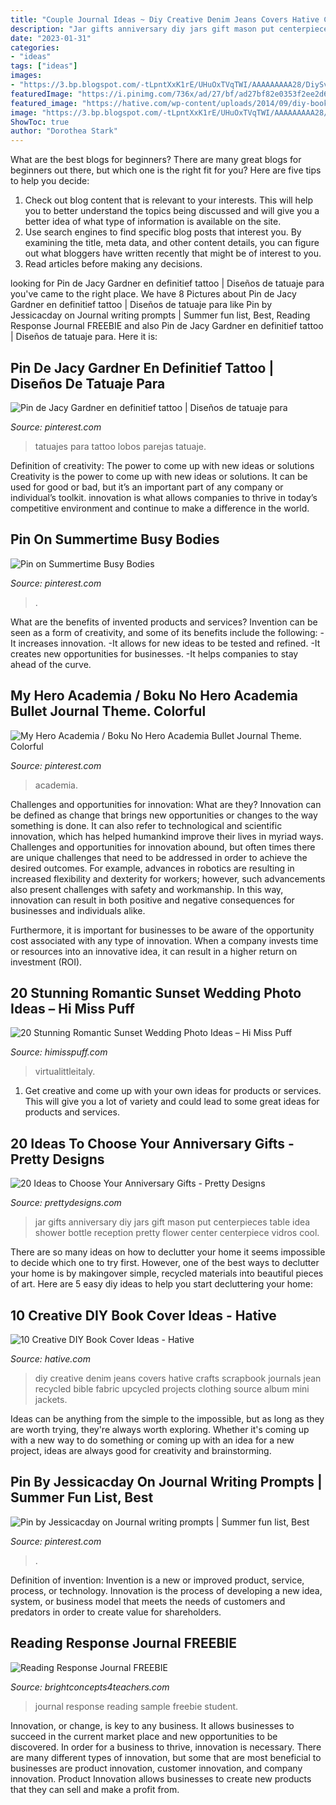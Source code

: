 ```yaml
---
title: "Couple Journal Ideas ~ Diy Creative Denim Jeans Covers Hative Crafts Scrapbook Journals Jean Recycled Bible Fabric Upcycled Projects Clothing Source Album Mini Jackets"
description: "Jar gifts anniversary diy jars gift mason put centerpieces table idea shower bottle reception pretty flower center centerpiece vidros cool"
date: "2023-01-31"
categories:
- "ideas"
tags: ["ideas"]
images:
- "https://3.bp.blogspot.com/-tLpntXxK1rE/UHuOxTVqTWI/AAAAAAAAA28/DiySvxjQ7iI/s1600/RR+photp+2.JPG"
featuredImage: "https://i.pinimg.com/736x/ad/27/bf/ad27bf82e0353f2ee2d69a2df5c63912.jpg"
featured_image: "https://hative.com/wp-content/uploads/2014/09/diy-book-cover-ideas/3-jeans-book-cover.jpg"
image: "https://3.bp.blogspot.com/-tLpntXxK1rE/UHuOxTVqTWI/AAAAAAAAA28/DiySvxjQ7iI/s1600/RR+photp+2.JPG"
ShowToc: true
author: "Dorothea Stark"
---
```



What are the best blogs for beginners?
There are many great blogs for beginners out there, but which one is the right fit for you? Here are five tips to help you decide: 
1. Check out blog content that is relevant to your interests. This will help you to better understand the topics being discussed and will give you a better idea of what type of information is available on the site. 
2. Use search engines to find specific blog posts that interest you. By examining the title, meta data, and other content details, you can figure out what bloggers have written recently that might be of interest to you. 
3. Read articles before making any decisions.

	

		
looking for Pin de Jacy Gardner en definitief tattoo | Diseños de tatuaje para you've came to the right place. We have 8 Pictures about Pin de Jacy Gardner en definitief tattoo | Diseños de tatuaje para like Pin by Jessicacday on Journal writing prompts | Summer fun list, Best, Reading Response Journal FREEBIE and also Pin de Jacy Gardner en definitief tattoo | Diseños de tatuaje para. Here it is:
		
    
## Pin De Jacy Gardner En Definitief Tattoo | Diseños De Tatuaje Para

<img loading=lazy src="https://i.pinimg.com/736x/6b/aa/f2/6baaf213824773b08028cff205114648.jpg" onerror="this.onerror=null;this.src='https://tse2.mm.bing.net/th?id=OIP.6DIvFPvQKWwtvxnTC8d9igHaKY&amp;pid=15.1';" alt="Pin de Jacy Gardner en definitief tattoo | Diseños de tatuaje para">

_Source: pinterest.com_

>tatuajes para tattoo lobos parejas tatuaje. 

	

Definition of creativity: The power to come up with new ideas or solutions
Creativity is the power to come up with new ideas or solutions. It can be used for good or bad, but it’s an important part of any company or individual’s toolkit. innovation is what allows companies to thrive in today’s competitive environment and continue to make a difference in the world.

    
## Pin On Summertime Busy Bodies

<img loading=lazy src="https://i.pinimg.com/736x/3b/4a/e0/3b4ae05b35b607f9a2649fb0b9ba02b5.jpg" onerror="this.onerror=null;this.src='https://tse2.mm.bing.net/th?id=OIP.PegVNoLr5qaoSNEQ2_bFAgHaEt&amp;pid=15.1';" alt="Pin on Summertime Busy Bodies">

_Source: pinterest.com_

>. 

	

What are the benefits of invented products and services?
Invention can be seen as a form of creativity, and some of its benefits include the following: 
-It increases innovation. 
-It allows for new ideas to be tested and refined. 
-It creates new opportunities for businesses. 
-It helps companies to stay ahead of the curve.

    
## My Hero Academia / Boku No Hero Academia Bullet Journal Theme. Colorful

<img loading=lazy src="https://i.pinimg.com/736x/ad/27/bf/ad27bf82e0353f2ee2d69a2df5c63912.jpg" onerror="this.onerror=null;this.src='https://tse2.mm.bing.net/th?id=OIP.7bvkVeV3ovKkHujcnkGQSgHaEK&amp;pid=15.1';" alt="My Hero Academia / Boku No Hero Academia Bullet Journal Theme. Colorful">

_Source: pinterest.com_

>academia. 

	

Challenges and opportunities for innovation: What are they?
Innovation can be defined as change that brings new opportunities or changes to the way something is done. It can also refer to technological and scientific innovation, which has helped humankind improve their lives in myriad ways. 
Challenges and opportunities for innovation abound, but often times there are unique challenges that need to be addressed in order to achieve the desired outcomes. For example, advances in robotics are resulting in increased flexibility and dexterity for workers; however, such advancements also present challenges with safety and workmanship. In this way, innovation can result in both positive and negative consequences for businesses and individuals alike. 

Furthermore, it is important for businesses to be aware of the opportunity cost associated with any type of innovation. When a company invests time or resources into an innovative idea, it can result in a higher return on investment (ROI).

    
## 20 Stunning Romantic Sunset Wedding Photo Ideas – Hi Miss Puff

<img loading=lazy src="https://www.himisspuff.com/wp-content/uploads/2019/07/Sunset-Wedding-Photo-Ideas-7.jpg" onerror="this.onerror=null;this.src='https://tse1.mm.bing.net/th?id=OIP.CGlemQg5DvlYPcckl2eNUwHaLH&amp;pid=15.1';" alt="20 Stunning Romantic Sunset Wedding Photo Ideas – Hi Miss Puff">

_Source: himisspuff.com_

>virtualittleitaly. 

	

1. Get creative and come up with your own ideas for products or services. This will give you a lot of variety and could lead to some great ideas for products and services.

    
## 20 Ideas To Choose Your Anniversary Gifts - Pretty Designs

<img loading=lazy src="http://www.prettydesigns.com/wp-content/uploads/2015/06/Photo-Jar.jpg" onerror="this.onerror=null;this.src='https://tse2.mm.bing.net/th?id=OIP.QQvCbkCHR0Fo-0nNr9YVBAHaLH&amp;pid=15.1';" alt="20 Ideas to Choose Your Anniversary Gifts - Pretty Designs">

_Source: prettydesigns.com_

>jar gifts anniversary diy jars gift mason put centerpieces table idea shower bottle reception pretty flower center centerpiece vidros cool. 

	

There are so many ideas on how to declutter your home it seems impossible to decide which one to try first. However, one of the best ways to declutter your home is by makingover simple, recycled materials into beautiful pieces of art. Here are 5 easy diy ideas to help you start decluttering your home: 

    
## 10 Creative DIY Book Cover Ideas - Hative

<img loading=lazy src="https://hative.com/wp-content/uploads/2014/09/diy-book-cover-ideas/3-jeans-book-cover.jpg" onerror="this.onerror=null;this.src='https://tse2.mm.bing.net/th?id=OIP.FBeK-8gUpnrzpazYFuEQ-QHaJD&amp;pid=15.1';" alt="10 Creative DIY Book Cover Ideas - Hative">

_Source: hative.com_

>diy creative denim jeans covers hative crafts scrapbook journals jean recycled bible fabric upcycled projects clothing source album mini jackets. 

	

Ideas can be anything from the simple to the impossible, but as long as they are worth trying, they're always worth exploring. Whether it's coming up with a new way to do something or coming up with an idea for a new project, ideas are always good for creativity and brainstorming.

    
## Pin By Jessicacday On Journal Writing Prompts | Summer Fun List, Best

<img loading=lazy src="https://i.pinimg.com/736x/3a/69/19/3a69197e9a1423a48ebc655a00e54ed3--bff-menu.jpg" onerror="this.onerror=null;this.src='https://tse2.mm.bing.net/th?id=OIP.jA02ihkRTxEW7mGORT1uegHaJ3&amp;pid=15.1';" alt="Pin by Jessicacday on Journal writing prompts | Summer fun list, Best">

_Source: pinterest.com_

>. 

	

Definition of invention:
Invention is a new or improved product, service, process, or technology. Innovation is the process of developing a new idea, system, or business model that meets the needs of customers and predators in order to create value for shareholders.

    
## Reading Response Journal FREEBIE

<img loading=lazy src="https://3.bp.blogspot.com/-tLpntXxK1rE/UHuOxTVqTWI/AAAAAAAAA28/DiySvxjQ7iI/s1600/RR+photp+2.JPG" onerror="this.onerror=null;this.src='https://tse2.mm.bing.net/th?id=OIP.k3QBB4nkgr8J2MSMV5nZjwHaJ6&amp;pid=15.1';" alt="Reading Response Journal FREEBIE">

_Source: brightconcepts4teachers.com_

>journal response reading sample freebie student. 

	

Innovation, or change, is key to any business. It allows businesses to succeed in the current market place and new opportunities to be discovered. In order for a business to thrive, innovation is necessary. There are many different types of innovation, but some that are most beneficial to businesses are product innovation, customer innovation, and company innovation. Product Innovation allows businesses to create new products that they can sell and make a profit from.

